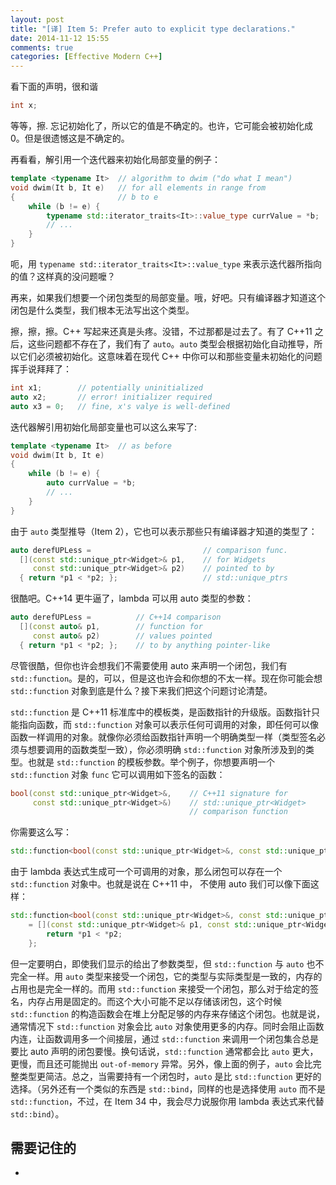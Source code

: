 ```yaml
---
layout: post
title: "[译] Item 5: Prefer auto to explicit type declarations."
date: 2014-11-12 15:55
comments: true
categories: [Effective Modern C++]
---
```


看下面的声明，很和谐

``` cpp
int x;
```

等等，擦. 忘记初始化了，所以它的值是不确定的。也许，它可能会被初始化成 0。但是很遗憾这是不确定的。

再看看，解引用一个迭代器来初始化局部变量的例子：

``` cpp
template <typename It>  // algorithm to dwim ("do what I mean")
void dwim(It b, It e)   // for all elements in range from
{                       // b to e
	while (b != e) {
		typename std::iterator_traits<It>::value_type currValue = *b;
		// ...
	}
}
```

呃，用 `typename std::iterator_traits<It>::value_type` 来表示迭代器所指向的值？这样真的没问题嚒？

再来，如果我们想要一个闭包类型的局部变量。哦，好吧。只有编译器才知道这个闭包是什么类型，我们根本无法写出这个类型。

擦，擦，擦。C++ 写起来还真是头疼。没错，不过那都是过去了。有了 C++11 之后，这些问题都不存在了，我们有了 `auto`。`auto` 类型会根据初始化自动推导，所以它们必须被初始化。这意味着在现代 C++ 中你可以和那些变量未初始化的问题挥手说拜拜了：

``` cpp
int x1;        // potentially uninitialized
auto x2;       // error! initializer required
auto x3 = 0;   // fine, x's valye is well-defined
```

迭代器解引用初始化局部变量也可以这么来写了:

``` cpp
template <typename It>  // as before
void dwim(It b, It e)
{
	while (b != e) {
		auto currValue = *b;
		// ...
	}
}
```

由于 `auto` 类型推导（Item 2），它也可以表示那些只有编译器才知道的类型了：

``` cpp
auto derefUPLess =                         // comparison func.
  [](const std::unique_ptr<Widget>& p1,    // for Widgets
     const std::unique_ptr<Widget>& p2)    // pointed to by
  { return *p1 < *p2; };                   // std::unique_ptrs
```

很酷吧。C++14 更牛逼了，lambda 可以用 auto 类型的参数：

``` cpp
auto derefUPLess =          // C++14 comparison
  [](const auto& p1,        // function for
     const auto& p2)        // values pointed
  { return *p1 < *p2; };    // to by anything pointer-like
```

尽管很酷，但你也许会想我们不需要使用 auto 来声明一个闭包，我们有 `std::function`。是的，可以，但是这也许会和你想的不太一样。现在你可能会想 `std::function` 对象到底是什么？接下来我们把这个问题讨论清楚。

`std::function` 是 C++11 标准库中的模板类，是函数指针的升级版。函数指针只能指向函数，而 `std::function` 对象可以表示任何可调用的对象，即任何可以像函数一样调用的对象。就像你必须给函数指针声明一个明确类型一样（类型签名必须与想要调用的函数类型一致），你必须明确 `std::function` 对象所涉及到的类型。也就是 `std::function` 的模板参数。举个例子，你想要声明一个 `std::function` 对象 `func` 它可以调用如下签名的函数：

``` cpp
bool(const std::unique_ptr<Widget>&,    // C++11 signature for
	 const std::unique_ptr<Widget>&)    // std::unique_ptr<Widget>
	                                    // comparison function
```

你需要这么写：

```cpp
std::function<bool(const std::unique_ptr<Widget>&, const std::unique_ptr<Widget>&)> func;
```

由于 lambda 表达式生成可一个可调用的对象，那么闭包可以存在一个 `std::function` 对象中。也就是说在 C++11 中， 不使用 auto 我们可以像下面这样：

``` cpp
std::function<bool(const std::unique_ptr<Widget>&, const std::unique_ptr<Widget>&)> derefUPLess
    = [](const std::unique_ptr<Widget>& p1, const std::unique_ptr<Widget>& p2) {
    	return *p1 < *p2;
    };
```

但一定要明白，即使我们显示的给出了参数类型，但 `std::function` 与 `auto` 也不完全一样。用 `auto` 类型来接受一个闭包，它的类型与实际类型是一致的，内存的占用也是完全一样的。而用 `std::function` 来接受一个闭包，那么对于给定的签名，内存占用是固定的。而这个大小可能不足以存储该闭包，这个时候 `std::function` 的构造函数会在堆上分配足够的内存来存储这个闭包。也就是说，通常情况下 `std::function` 对象会比 `auto` 对象使用更多的内存。同时会阻止函数内连，让函数调用多一个间接层，通过 `std::function` 来调用一个闭包集合总是要比 auto 声明的闭包要慢。换句话说，`std::function` 通常都会比 `auto` 更大，更慢，而且还可能抛出 `out-of-memory` 异常。另外，像上面的例子，`auto` 会比完整类型更简洁。总之，当需要持有一个闭包时，`auto` 是比 `std::function` 更好的选择。（另外还有一个类似的东西是 `std::bind`，同样的也是选择使用 `auto` 而不是 `std::function`，不过，在 Item 34 中，我会尽力说服你用 lambda 表达式来代替 `std::bind`）。

## 需要记住的

-
